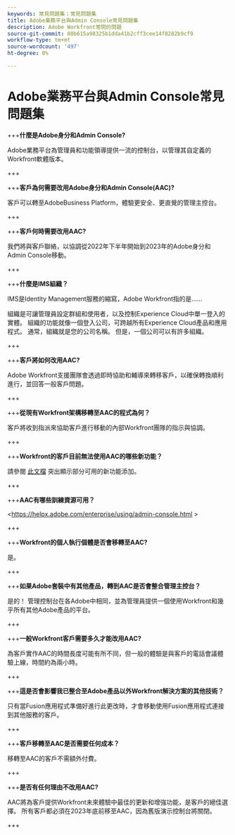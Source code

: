 ```yaml
---
keywords: 常見問題集；常見問題集
title: Adobe業務平台與Admin Console常見問題集
description: Adobe Workfront常問的問題
source-git-commit: 80b615a98325b1dda41b2cff3cee14f8282b9cf9
workflow-type: tm+mt
source-wordcount: '497'
ht-degree: 0%

---
```


# Adobe業務平台與Admin Console常見問題集

+++**什麼是Adobe身分和Admin Console?**

Adobe業務平台為管理員和功能領導提供一流的控制台，以管理其自定義的Workfront軟體版本。

+++

+++**客戶為何需要改用Adobe身分和Admin Console(AAC)?**

客戶可以轉至AdobeBusiness Platform，體驗更安全、更直覺的管理主控台。

+++

+++**客戶何時需要改用AAC?**

我們將與客戶聯絡，以協調從2022年下半年開始到2023年的Adobe身分和Admin Console移動。

+++

+++**什麼是IMS組織？**

IMS是Identity Management服務的縮寫，Adobe Workfront指的是……

組織是可讓管理員設定群組和使用者，以及控制Experience Cloud中單一登入的實體。 組織的功能就像一個登入公司，可跨越所有Experience Cloud產品和應用程式。 通常，組織就是您的公司名稱。 但是，一個公司可以有許多組織。

+++

+++**客戶將如何改用AAC?**

Adobe Workfront支援團隊會透過即時協助和輔導來轉移客戶，以確保轉換順利進行，並回答一般客戶問題。

+++

+++**從現有Workfront架構移轉至AAC的程式為何？**

客戶將收到指派來協助客戶進行移動的內部Workfront團隊的指示與協調。

+++

+++**Workfront的客戶目前無法使用AAC的哪些新功能？**

請參閱 [此文檔](overview.md) 突出顯示部分可用的新功能添加。

+++

+++**AAC有哪些訓練資源可用？**

&lt;https://helpx.adobe.com/enterprise/using/admin-console.html >

+++

+++**Workfront的個人執行個體是否會移轉至AAC?**

是。

+++

+++**如果Adobe套裝中有其他產品，轉到AAC是否會整合管理主控台？**

是的！ 管理控制台在各Adobe中相同，並為管理員提供一個使用Workfront和幾乎所有其他Adobe產品的平台。

+++

+++**一般Workfront客戶需要多久才能改用AAC?**

為客戶實作AAC的時間長度可能有所不同，但一般的體驗是與客戶的電話會議體驗上線，時間約為兩小時。

+++

+++**這是否會影響我已整合至Adobe產品以外Workfront解決方案的其他技術？**

只有當Fusion應用程式準備好進行此更改時，才會移動使用Fusion應用程式連接到其他服務的客戶。

+++

+++**客戶移轉至AAC是否需要任何成本？**

移轉至AAC的客戶不需額外付費。

+++

+++**是否有任何理由不改用AAC?**

AAC將為客戶提供Workfront未來體驗中最佳的更新和增強功能，是客戶的絕佳選擇。 所有客戶都必須在2023年底前移至AAC，因為舊版演示控制台將關閉。

+++
